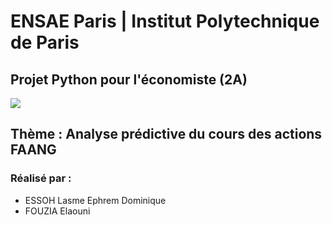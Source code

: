 # ENSAE Paris | Institut Polytechnique de Paris

## Projet Python pour l'économiste (2A)

<img src = "https://upload.wikimedia.org/wikipedia/commons/thumb/e/ec/LOGO-ENSAE.png/600px-LOGO-ENSAE.png">

## Thème : Analyse prédictive du cours des actions FAANG

### Réalisé par : 

* ESSOH Lasme Ephrem Dominique
* FOUZIA Elaouni
